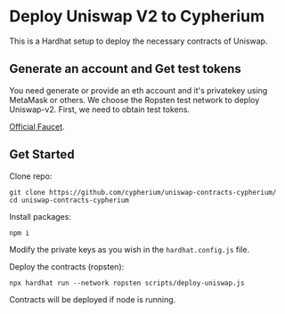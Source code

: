 # Deploy Uniswap V2 to Cypherium

This is a Hardhat setup to deploy the necessary contracts of Uniswap.
## Generate an account and Get test tokens

You need generate or provide an eth account and it's privatekey using MetaMask or others. We choose the Ropsten test network to deploy Uniswap-v2. First, we need to obtain test tokens.

 [Official Faucet](https://ropstenfaucet.cypherium.io/).

## Get Started

Clone repo:
``` 
git clone https://github.com/cypherium/uniswap-contracts-cypherium/
cd uniswap-contracts-cypherium
```

Install packages:
```
npm i
```

Modify the private keys as you wish in the `hardhat.config.js` file.

Deploy the contracts (ropsten):
```
npx hardhat run --network ropsten scripts/deploy-uniswap.js
```

Contracts will be deployed if node is running.

